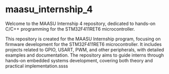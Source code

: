 # maasu_internship_4
Welcome to the MAASU Internship 4 repository, dedicated to hands-on C/C++ programming for the STM32F411RET6 microcontroller.

This repository is created for the MAASU Internship program, focusing on firmware development for the STM32F411RET6 microcontroller. It includes projects related to GPIO, USART, PWM, and other peripherals, with detailed examples and documentation. The repository aims to guide interns through hands-on embedded systems development, covering both theory and practical implementation.ssss

